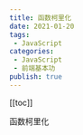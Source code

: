```yaml
---
title: 函数柯里化
date: 2021-01-20
tags:
 - JavaScript
categories:
 - JavaScript
 - 前端基本功
publish: true
---
```

[[toc]]

函数柯里化